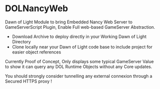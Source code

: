 DOLNancyWeb
===========

Dawn of Light Module to bring Embedded Nancy Web Server to GameServerScript Plugin, Enable Full web-based GameServer Abstraction.

- Download Archive to deploy directly in your Working Dawn of Light Directory
- Clone locally near your Dawn of Light code base to include project for easier object references

Currently Proof of Concept, Only displays some typical GameServer Value to show it can query any DOL Runtime Objects without any Core updates.

You should strongly consider tunnelling any external connexion through a Secured HTTPS proxy !

